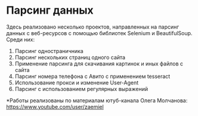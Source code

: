 # Парсинг данных

Здесь реализовано несколько проектов, направленных на парсинг данных с веб-ресурсов c помощью библиотек Selenium и BeautifulSoup. Среди них:
1. Парсинг одностраничника
2. Парсинг нескольких страниц одного сайта
3. Применение парсинга для скачивания картинок и иных файлов с сайта
4. Парсинг номера телефона с Авито с применением tesseract
5. Использование прокси и изменение User-Agent
6. Парсинг с использованием регулярных выражений 

*Работы реализованы по материалам ютуб-канала Олега Молчанова: https://www.youtube.com/user/zaemiel
